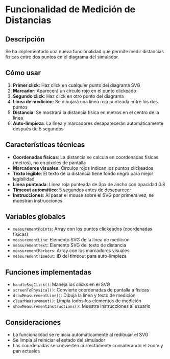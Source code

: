 # Funcionalidad de Medición de Distancias

## Descripción
Se ha implementado una nueva funcionalidad que permite medir distancias físicas entre dos puntos en el diagrama del simulador.

## Cómo usar
1. **Primer click**: Haz click en cualquier punto del diagrama SVG
2. **Marcador**: Aparecerá un círculo rojo en el punto clickeado
3. **Segundo click**: Haz click en otro punto del diagrama
4. **Línea de medición**: Se dibujará una línea roja punteada entre los dos puntos
5. **Distancia**: Se mostrará la distancia física en metros en el centro de la línea
6. **Auto-limpieza**: La línea y marcadores desaparecerán automáticamente después de 5 segundos

## Características técnicas
- **Coordenadas físicas**: La distancia se calcula en coordenadas físicas (metros), no en píxeles de pantalla
- **Marcadores visuales**: Círculos rojos indican los puntos clickeados
- **Texto legible**: El texto de la distancia tiene fondo negro para mejor legibilidad
- **Línea punteada**: Línea roja punteada de 3px de ancho con opacidad 0.8
- **Timeout automático**: 5 segundos antes de desaparecer
- **Instrucciones**: Al pasar el mouse sobre el SVG por primera vez, se muestran instrucciones

## Variables globales
- `measurementPoints`: Array con los puntos clickeados (coordenadas físicas)
- `measurementLine`: Elemento SVG de la línea de medición
- `measurementText`: Elemento SVG del texto de distancia
- `measurementMarkers`: Array con los marcadores visuales
- `measurementTimeout`: ID del timeout para auto-limpieza

## Funciones implementadas
- `handleSvgClick()`: Maneja los clicks en el SVG
- `screenToPhysical()`: Convierte coordenadas de pantalla a físicas
- `drawMeasurementLine()`: Dibuja la línea y texto de medición
- `clearMeasurement()`: Limpia todos los elementos de medición
- `showMeasurementInstructions()`: Muestra instrucciones al usuario

## Consideraciones
- La funcionalidad se reinicia automáticamente al redibujar el SVG
- Se limpia al reiniciar el estado del simulador
- Las coordenadas se convierten correctamente considerando el zoom y pan actuales
